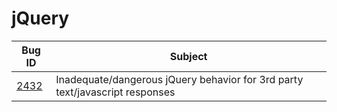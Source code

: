 # jQuery

| Bug ID | Subject |
|--------|---------|
|[2432](https://github.com/jquery/jquery/issues/2432)|Inadequate/dangerous jQuery behavior for 3rd party text/javascript responses|
